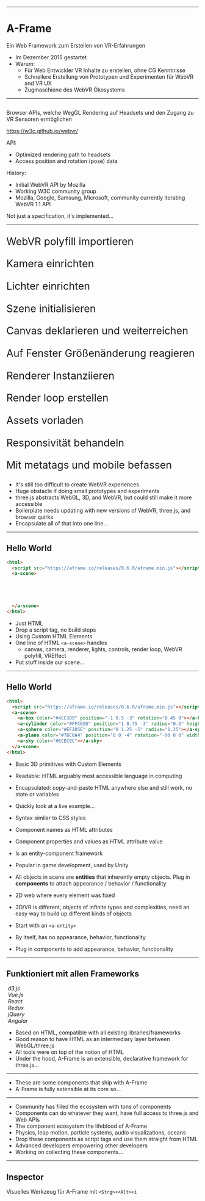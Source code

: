 ------

# A-Frame

<!-- .slide: data-background="media/img/aframe-rendered-full.png" -->

Ein Web Framework zum Erstellen von VR-Erfahrungen

<!-- NOTES -->
- Im Dezember 2015 gestartet
- Warum:
  - Für Web Entwickler VR Inhalte zu erstellen, ohne CG Kenntnisse 
  - Schnellere Erstellung von Prototypen und Experimenten für WebVR and VR UX
  - Zugmaschiene des WebVR Ökosystems

---

<img class="stretch" data-src="media/img/webvr.png">

Browser APIs, welche WegGL Rendering auf Headsets und den Zugang zu VR Sensoren ermöglichen

https://w3c.github.io/webvr/

<!-- NOTES -->
API:
- Optimized rendering path to headsets
- Access position and rotation (pose) data

History:
- Initial WebVR API by Mozilla
- Working W3C community group
- Mozilla, Google, Samsung, Microsoft, community currently iterating WebVR 1.1 API

Not just a specification, it's implemented...

---

<!-- .slide: data-background-video="media/video/boilerplate.mp4" data-state="state--bg-dark" -->

<style>
div.slide__boilerplate p {
    font-size: 20pt
}
</style>

<div class="slide__boilerplate">
  <p>WebVR polyfill importieren</p>
  <p>Kamera einrichten</p>
  <p>Lichter einrichten</p>
  <p>Szene initialisieren</p>
  <p>Canvas deklarieren und weiterreichen</p>
  <p>Auf Fenster Größenänderung reagieren</p>
  <p>Renderer Instanziieren</p>
  <p>Render loop erstellen</p>
  <p>Assets vorladen</p>
  <p>Responsivität behandeln</p>
  <p>Mit metatags und mobile befassen</p>
</div>

<!-- NOTES -->
- It's still too difficult to create WebVR experiences
- Huge obstacle if doing small prototypes and experiments
- three.js abstracts WebGL, 3D, and WebVR, but could still make it more accessible
- Boilerplate needs updating with new versions of WebVR, three.js, and browser quirks
- Encapsulate all of that into one line...

---

## Hello World

<!-- .slide: data-background="media/img/aframe.jpg" data-transition="slide-in none" -->

```html
<html>
  <script src="https://aframe.io/releases/0.6.0/aframe.min.js"></script>
  <a-scene>





  </a-scene>
</html>
```
<!-- .element: class="stretch" -->

<!-- NOTES -->
- Just HTML
- Drop a script tag, no build steps
- Using Custom HTML Elements
- One line of HTML `<a-scene>` handles
  - canvas, camera, renderer, lights, controls, render loop, WebVR polyfill, VREffect
- Put stuff inside our scene...

---

## Hello World

<!-- .slide: data-background="media/img/aframe.jpg" data-transition="fade-in slide-out" -->

```html
<html>
  <script src="https://aframe.io/releases/0.6.0/aframe.min.js"></script>
  <a-scene>
    <a-box color="#4CC3D9" position="-1 0.5 -3" rotation="0 45 0"></a-box>
    <a-cylinder color="#FFC65D" position="1 0.75 -3" radius="0.5" height="1.5"></a-cylinder>
    <a-sphere color="#EF2D5E" position="0 1.25 -5" radius="1.25"></a-sphere>
    <a-plane color="#7BC8A4" position="0 0 -4" rotation="-90 0 0" width="4" height="4"></a-plane>
    <a-sky color="#ECECEC"></a-sky>
  </a-scene>
</html>
```
<!-- .element: class="stretch" -->

<!-- NOTES -->
- Basic 3D primitives with Custom Elements
- Readable: HTML arguably most accessible language in computing
- Encapsulated: copy-and-paste HTML anywhere else and still work, no state or variables
- Quickly look at a live example...
- Syntax similar to CSS styles
- Component names as HTML attributes
- Component properties and values as HTML attribute value

- Is an entity-component framework
- Popular in game development, used by Unity
- All objects in scene are **entities** that inherently empty objects. Plug in
  **components** to attach appearance / behavior / functionality
- 2D web where every element was fixed
- 3D/VR is different, objects of infinite types and complexities, need an easy way to build up different kinds of objects

- Start with an `<a-entity>`
- By itself, has no appearance, behavior, functionality
- Plug in components to add appearance, behavior, functionality

---

<!-- .slide: data-background="media/img/aframe.jpg" -->

## Funktioniert mit allen Frameworks

<div class="captioned-image-row">
  <div>
    <img data-src="media/img/d3.png">
    <i>d3.js</i>
  </div>
  <div>
    <img data-src="media/img/vue.png">
    <i>Vue.js</i>
  </div>
  <div>
    <img data-src="media/img/react.png">
    <i>React</i>
  </div>
  <div>
    <img data-src="media/img/redux.png">
    <i>Redux</i>
  </div>
  <div>
    <img data-src="media/img/jquery.png">
    <i>jQuery</i>
  </div>
  <div>
    <img data-src="media/img/angular.png">
    <i>Angular</i>
  </div>
</div>

<!-- NOTES -->

- Based on HTML, compatible with all existing libraries/frameworks
- Good reason to have HTML as an intermediary layer between WebGL/three.js
- All tools were on top of the notion of HTML
- Under the hood, A-Frame is an extensible, declarative framework for three.js...

---

<!-- .slide: data-background="media/img/standard-components.png" data-background-size="contain" -->

<!-- NOTES -->
- These are some components that ship with A-Frame
- A-Frame is fully extensible at its core so...

---

<!-- .slide: data-background="media/img/community-components.png" data-background-size="contain" -->

<!-- NOTES -->
- Community has filled the ecosystem with tons of components
- Components can do whatever they want, have full access to three.js and Web APIs
- The component ecosystem the lifeblood of A-Frame
- Physics, leap motion, particle systems, audio visualizations, oceans
- Drop these components as script tags and use them straight from HTML
- Advanced developers empowering other developers
- Working on collecting these components...

---

## Inspector

<!-- .slide: data-background="media/img/inspector.png" data-state="state--bg-dark" -->

Visuelles Werkzeug für A-Frame mit `<Strg>+<Alt>+i`

<div class="stretch" data-aframe-scene="scenes/80s.html"></div>

